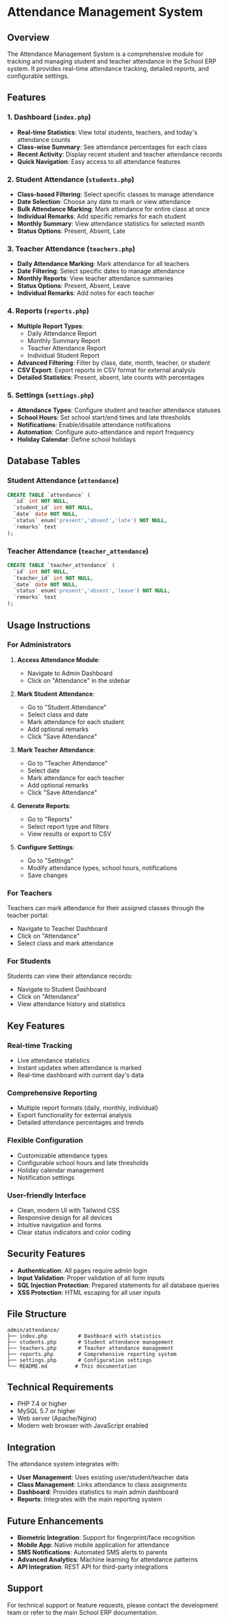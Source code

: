 # Attendance Management System

## Overview

The Attendance Management System is a comprehensive module for tracking and managing student and teacher attendance in the School ERP system. It provides real-time attendance tracking, detailed reports, and configurable settings.

## Features

### 1. Dashboard (`index.php`)

- **Real-time Statistics**: View total students, teachers, and today's attendance counts
- **Class-wise Summary**: See attendance percentages for each class
- **Recent Activity**: Display recent student and teacher attendance records
- **Quick Navigation**: Easy access to all attendance features

### 2. Student Attendance (`students.php`)

- **Class-based Filtering**: Select specific classes to manage attendance
- **Date Selection**: Choose any date to mark or view attendance
- **Bulk Attendance Marking**: Mark attendance for entire class at once
- **Individual Remarks**: Add specific remarks for each student
- **Monthly Summary**: View attendance statistics for selected month
- **Status Options**: Present, Absent, Late

### 3. Teacher Attendance (`teachers.php`)

- **Daily Attendance Marking**: Mark attendance for all teachers
- **Date Filtering**: Select specific dates to manage attendance
- **Monthly Reports**: View teacher attendance summaries
- **Status Options**: Present, Absent, Leave
- **Individual Remarks**: Add notes for each teacher

### 4. Reports (`reports.php`)

- **Multiple Report Types**:
  - Daily Attendance Report
  - Monthly Summary Report
  - Teacher Attendance Report
  - Individual Student Report
- **Advanced Filtering**: Filter by class, date, month, teacher, or student
- **CSV Export**: Export reports in CSV format for external analysis
- **Detailed Statistics**: Present, absent, late counts with percentages

### 5. Settings (`settings.php`)

- **Attendance Types**: Configure student and teacher attendance statuses
- **School Hours**: Set school start/end times and late thresholds
- **Notifications**: Enable/disable attendance notifications
- **Automation**: Configure auto-attendance and report frequency
- **Holiday Calendar**: Define school holidays

## Database Tables

### Student Attendance (`attendance`)

```sql
CREATE TABLE `attendance` (
  `id` int NOT NULL,
  `student_id` int NOT NULL,
  `date` date NOT NULL,
  `status` enum('present','absent','late') NOT NULL,
  `remarks` text
);
```

### Teacher Attendance (`teacher_attendance`)

```sql
CREATE TABLE `teacher_attendance` (
  `id` int NOT NULL,
  `teacher_id` int NOT NULL,
  `date` date NOT NULL,
  `status` enum('present','absent','leave') NOT NULL,
  `remarks` text
);
```

## Usage Instructions

### For Administrators

1. **Access Attendance Module**:

   - Navigate to Admin Dashboard
   - Click on "Attendance" in the sidebar

2. **Mark Student Attendance**:

   - Go to "Student Attendance"
   - Select class and date
   - Mark attendance for each student
   - Add optional remarks
   - Click "Save Attendance"

3. **Mark Teacher Attendance**:

   - Go to "Teacher Attendance"
   - Select date
   - Mark attendance for each teacher
   - Add optional remarks
   - Click "Save Attendance"

4. **Generate Reports**:

   - Go to "Reports"
   - Select report type and filters
   - View results or export to CSV

5. **Configure Settings**:
   - Go to "Settings"
   - Modify attendance types, school hours, notifications
   - Save changes

### For Teachers

Teachers can mark attendance for their assigned classes through the teacher portal:

- Navigate to Teacher Dashboard
- Click on "Attendance"
- Select class and mark attendance

### For Students

Students can view their attendance records:

- Navigate to Student Dashboard
- Click on "Attendance"
- View attendance history and statistics

## Key Features

### Real-time Tracking

- Live attendance statistics
- Instant updates when attendance is marked
- Real-time dashboard with current day's data

### Comprehensive Reporting

- Multiple report formats (daily, monthly, individual)
- Export functionality for external analysis
- Detailed attendance percentages and trends

### Flexible Configuration

- Customizable attendance types
- Configurable school hours and late thresholds
- Holiday calendar management
- Notification settings

### User-friendly Interface

- Clean, modern UI with Tailwind CSS
- Responsive design for all devices
- Intuitive navigation and forms
- Clear status indicators and color coding

## Security Features

- **Authentication**: All pages require admin login
- **Input Validation**: Proper validation of all form inputs
- **SQL Injection Protection**: Prepared statements for all database queries
- **XSS Protection**: HTML escaping for all user inputs

## File Structure

```
admin/attendance/
├── index.php          # Dashboard with statistics
├── students.php       # Student attendance management
├── teachers.php       # Teacher attendance management
├── reports.php        # Comprehensive reporting system
├── settings.php       # Configuration settings
└── README.md         # This documentation
```

## Technical Requirements

- PHP 7.4 or higher
- MySQL 5.7 or higher
- Web server (Apache/Nginx)
- Modern web browser with JavaScript enabled

## Integration

The attendance system integrates with:

- **User Management**: Uses existing user/student/teacher data
- **Class Management**: Links attendance to class assignments
- **Dashboard**: Provides statistics to main admin dashboard
- **Reports**: Integrates with the main reporting system

## Future Enhancements

- **Biometric Integration**: Support for fingerprint/face recognition
- **Mobile App**: Native mobile application for attendance
- **SMS Notifications**: Automated SMS alerts to parents
- **Advanced Analytics**: Machine learning for attendance patterns
- **API Integration**: REST API for third-party integrations

## Support

For technical support or feature requests, please contact the development team or refer to the main School ERP documentation.
